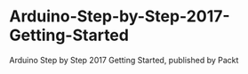 


# Arduino-Step-by-Step-2017-Getting-Started
Arduino Step by Step 2017 Getting Started, published by Packt
